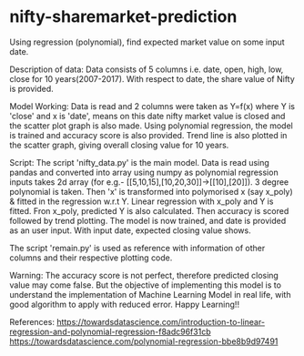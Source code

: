 # nifty-sharemarket-prediction
Using regression (polynomial), find expected market value on some input date.

Description of data:
Data consists of 5 columns i.e. date, open, high, low, close for 10 years(2007-2017). With respect to date, the share value of Nifty is provided. 

Model Working:
Data is read and 2 columns were taken as Y=f(x) where Y is 'close' and x is 'date', means on this date nifty market value is closed and the scatter plot graph is also made. Using polynomial regression, the model is trained and accuracy score is also provided. Trend line is also plotted in the scatter graph, giving overall closing value for 10 years.

Script:
The script 'nifty_data.py' is the main model. Data is read using pandas and converted into array using numpy as polynomial regression inputs takes 2d array (for e.g.- [[5,10,15],[10,20,30]]->[[10],[20]]). 3 degree polynomial is taken. Then 'x' is transformed into polymorised x (say x_poly) & fitted in the regression w.r.t Y. Linear regression with x_poly and Y is fitted. Fron x_poly, predicted Y is also calculated. Then accuracy is scored followed by trend plotting. The model is now trained, and date is provided as an user input. With input date, expected closing value shows.

The script 'remain.py' is used as reference with information of other columns and their respective plotting code.

Warning:
The accuracy score is not perfect, therefore predicted closing value may come false. But the objective of implementing this model is to understand the implementation of Machine Learning Model in real life, with good algorithm to apply with reduced error. Happy Learning!!

References:
https://towardsdatascience.com/introduction-to-linear-regression-and-polynomial-regression-f8adc96f31cb
https://towardsdatascience.com/polynomial-regression-bbe8b9d97491


